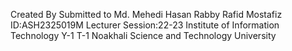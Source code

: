  Created By	                              Submitted to
Md. Mehedi  Hasan Rabby	                   Rafid Mostafiz
ID:ASH2325019M	                           Lecturer
Session:22-23	                             Institute of Information Technology
Y-1 T-1	                                   Noakhali Science  and  Technology University
